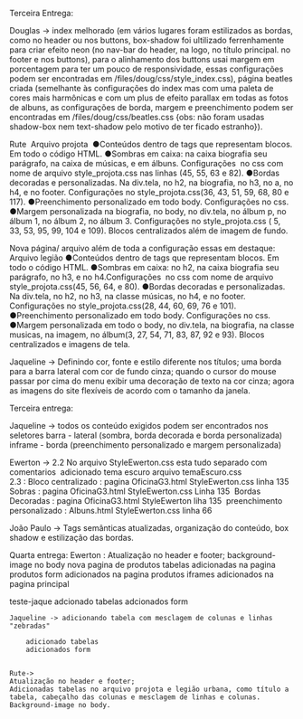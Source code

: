 Terceira Entrega:

Douglas -> index melhorado (em vários lugares foram estilizados as bordas, como no header ou nos buttons, box-shadow foi ultilizado ferrenhamente para criar efeito neon (no nav-bar do header, na logo, no título principal. no footer e nos buttons), para o alinhamento dos buttons usai margem em porcentagem para ter um pouco de responsividade, essas configurações podem ser encontradas em /files/doug/css/style_index.css), página beatles criada (semelhante às configurações do index mas com uma paleta de cores mais harmônicas e com um plus de efeito parallax em todas as fotos de albuns, as configurações de borda, margem e preenchimento podem ser encontradas em /files/doug/css/beatles.css {obs: não foram usadas shadow-box nem text-shadow pelo motivo de ter ficado estranho}).
﻿
﻿ 

Rute 
Arquivo projota 
●Conteúdos dentro de tags que representam blocos. Em todo o código HTML.
●Sombras em caixa: na caixa biografia seu parágrafo, na caixa de músicas, e em álbuns. Configurações  no css com nome de arquivo style_projota.css nas linhas (45, 55, 63 e 82).
●Bordas decoradas e personalizadas. Na div.tela, no h2, na biografia, no h3, no a, no h4, e no footer. Configurações no style_projota.css(36, 43, 51, 59, 68, 80 e 117).
●Preenchimento personalizado em todo body. Configurações no css.
●Margem personalizada na biografia, no body, no div.tela, no álbum p, no álbum 1, no álbum 2, no álbum 3. Configurações no style_projota.css ( 5, 33, 53, 95, 99, 104 e 109).
Blocos centralizados além de imagem de fundo.

Nova página/ arquivo além de toda a configuração essas em destaque:
Arquivo legião
●Conteúdos dentro de tags que representam blocos. Em todo o código HTML.
●Sombras em caixa: no h2, na caixa biografia seu parágrafo, no h3, e no h4.Configurações  no css com nome de arquivo style_projota.css(45, 56, 64, e 80).
●Bordas decoradas e personalizadas. Na div.tela, no h2, no h3, na classe músicas, no h4, e no footer. Configurações no style_projota.css(28, 44, 60, 69, 76 e 101).
●Preenchimento personalizado em todo body. Configurações no css.
●Margem personalizada em todo o body, no div.tela, na biografia, na classe musicas, na imagem, no álbum(3, 27, 54, 71, 83, 87, 92 e 93).
Blocos centralizados e imagens de tela.

Jaqueline -> Definindo cor, fonte e estilo diferente nos títulos; uma borda para a barra lateral com cor de fundo cinza; quando o cursor do mouse passar por cima do menu exibir uma decoração de texto na cor cinza; agora as imagens do site flexíveis de acordo com o tamanho da janela.



Terceira entrega:

 Jaqueline -> todos os conteúdo exigidos podem ser encontrados nos seletores barra - lateral (sombra, borda decorada e borda personalizada)  inframe - borda (preenchimento personalizado e  margem personalizada)

Ewerton -> 2.2 No arquivo StyleEwerton.css esta tudo separado com comentarios
﻿
      adicionado tema escuro arquivo temaEscuro.css
﻿           
	2.3 :   Bloco centralizado : pagina OficinaG3.html StyleEwerton.css linha 135
﻿
        	Sobras : pagina OficinaG3.html StyleEwerton.css Linha 135
﻿ 
            	Bordas Decoradas : pagina OficinaG3.html StyleEwerton liha 135
﻿ 
            	preenchimento personalizado : Albuns.html StyleEwerton.css linha 66



João Paulo -> Tags semânticas atualizadas, organização do conteúdo, box shadow e estilização das bordas.

Quarta entrega:
	Ewerton : 
	Atualização no header e footer; 
	background-image no body
	nova pagina de produtos 
        tabelas adicionadas na pagina produtos
        form adicionados na pagina produtos
    iframes adicionados na pagina principal 
  
 teste-jaque
		adcionado tabelas
		adcionados form

    Jaqueline -> adicionando tabela com mesclagem de colunas e linhas "zebradas"			

		adicionado tabelas
		adicionados form
		
			
    Rute->
	Atualização no header e footer;
	Adicionadas tabelas no arquivo projota e legião urbana, como título a tabela, cabeçalho das colunas e mesclagem de linhas e colunas.
	Background-image no body.

